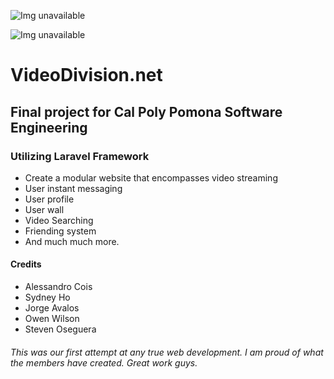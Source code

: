 

![Img unavailable](http://why.soserio.us/Media/1557985421.png)


![Img unavailable](http://why.soserio.us/Media/1557985244.png)

# VideoDivision.net

## Final project for Cal Poly Pomona Software Engineering

### Utilizing Laravel Framework

- Create a modular website that encompasses video streaming
- User instant messaging
- User profile
- User wall
- Video Searching
- Friending system
- And much much more.

#### Credits
- Alessandro Cois
- Sydney Ho
- Jorge Avalos
- Owen Wilson
- Steven Oseguera

###### This was our first attempt at any true web development. I am proud of what the members have created. Great work guys.
